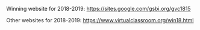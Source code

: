 Winning website for 2018-2019: https://sites.google.com/gsbi.org/gvc1815

Other websites for 2018-2019: https://www.virtualclassroom.org/win18.html

